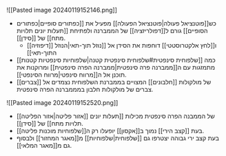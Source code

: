 ![[Pasted image 20240119152146.png]]
- כש[[פוטנציאל פעולה|פוטנציאל הפעולה]] מפעיל את [[כפתורים סופיים|כפתורים הסופיים]] גורם ל[[דפולריזציה]] של הממברנה ולפתיחת [[תעלות יונים תלויות מתח]] של [[סידן]].
  - [[דיפוזיה]] ו[[לחץ אלקטרוסטטי]] דוחפות את הסידן אל [[נוזל תוך-תאי|הנוזל התוך-תאי]]
- כמה [[שלפוחית סינפטית#שלפוחית סינפטית קטנה|שלפוחיות סינפטיות קטנות]] מתמזגות עם ה[[ממברנה פרה סינפטית|ממברנה הפרה סינפטית]] ומרוקנות את תוכנן אל ה[[מרווח סינפטי|מרווח הסינפטי]].
- [[צברים]] של מולקולות [[חלבונים]] המצויים בממברנת השלפוחית נצמדים אל צברים של מולקולות חלבון במממברנה הפרה סינפטית.

![[Pasted image 20240119152520.png]]
- [[אזור פליטה|אזור הפליטה]] של הממבנה הפרה סינפטית מכילות [[תעלות יונים תלויות מתח]] של [[סידן]].
- בעת [[קצב הירי]] נמוך ב[[אקסון]] יופעלו רק ה[[שלפוחיות מוכנות פליטה]].
- בעת קצב ירי גבוהה יצטרפו גם [[שלפוחית|שלפוחיות]] מ[[מאגר המחזור]] ולבסוף גם מ[[מאגר המלאי]].